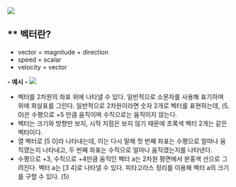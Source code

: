 
![](1-1-1-1.png)

## ** 벡터란?
* vector = magnitude + direction
* speed = scalar
* velocity = vector

**- 예시 -**
![](1-1-1-2.png)
* 벡터를 2차원의 좌표 위에 나타낼 수 있다. 일반적으로 소문자를 사용해 표기하며 위에 화살표를 그린다. 일반적으로 2차원이라면 숫자 2개로 벡터를 표현하는데, (5, 0)은 수평으로 +5 만큼 움직이며 수직으로는 움직이지 않는다.
* 벡터는 크기와 방향만 보지, 시작 지점은 보지 않기 때문에 초록색 벡터 2개는 같은 벡터이다.
* 열 벡터로 [5 0]라 나타내는데, 이는 다시 말해 첫 번째 좌표는 수평으로 얼마나 움직였는지 나타내고, 두 번째 좌표는 수직으로 얼마나 움직였는지를 나타낸다.
* 수평으로 +3, 수직으로 +4만큼 움직인 벡터 a는 2차원 평면에서 분홍색 선으로 그려진다. 벡터 a는 [3 4]로 나타낼 수 있다. 피타고라스 정리를 이용해 벡터 a의 크기를 구할 수 있다. (5)